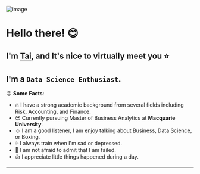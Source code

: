 ![image](https://user-images.githubusercontent.com/80444382/168426618-9ba70472-b123-4860-b15a-5243dba3fdf3.png)

# Hello there! :blush:

## I'm [**Tai**](https://www.linkedin.com/in/tai-pham-716729139/), and It's nice to virtually meet you :star:

I'm a **`Data Science Enthusiast`**.
---
:wink: **Some Facts**:

* :fire: I have a strong academic background from several fields including Risk, Accounting, and Finance.
* :sunglasses: Currently pursuing Master of Business Analytics at **Macquarie University**.
* :relaxed: I am a good listener, I am enjoy talking about Business, Data Science, or Boxing.
* :sweat_drops: I always train when I'm sad or depressed.
* :clap: I am not afraid to admit that I am failed.
* :thumbsup: I appreciate little things happened during a day.


---
